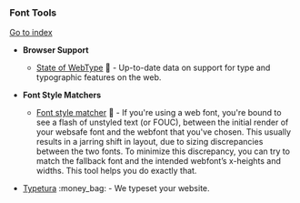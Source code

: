 ### Font Tools
[Go to index](https://github.com/cdleon/awesome-front-end#index)

- **Browser Support**

  * [State of WebType](http://stateofwebtype.com/) :gift_heart: - Up-to-date data on support for type and typographic features on the web.

- **Font Style Matchers**

  * [Font style matcher](https://meowni.ca/font-style-matcher/) :gift_heart: - If you're using a web font, you're bound to see a flash of unstyled text (or FOUC), between the initial render of your websafe font and the webfont that you've chosen. This usually results in a jarring shift in layout, due to sizing discrepancies between the two fonts. To minimize this discrepancy, you can try to match the fallback font and the intended webfont’s x-heights and widths. This tool helps you do exactly that. 
 * [Typetura](https://typetura.com/) :money_bag: - We typeset your website.
